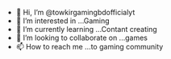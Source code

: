 - 👋 Hi, I’m @towkirgamingbdofficialyt
- 👀 I’m interested in ...Gaming
- 🌱 I’m currently learning ...Contant creating
- 💞️ I’m looking to collaborate on ...games
- 📫 How to reach me ...to gaming community

<!---
towkirgamingbdofficialyt/towkirgamingbdofficialyt is a ✨ special ✨ repository because its `README.md` (this file) appears on your GitHub profile.
You can click the Preview link to take a look at your changes.
--->
